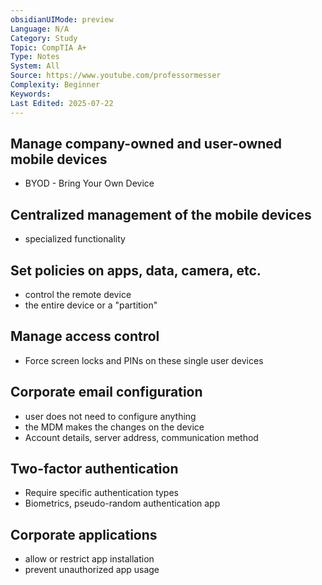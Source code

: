 ```yaml
---
obsidianUIMode: preview
Language: N/A
Category: Study
Topic: CompTIA A+
Type: Notes
System: All
Source: https://www.youtube.com/professormesser
Complexity: Beginner
Keywords: 
Last Edited: 2025-07-22
---
```

## Manage company-owned and user-owned mobile devices
- BYOD - Bring Your Own Device
## Centralized management of the mobile devices
- specialized functionality
## Set policies on apps, data, camera, etc.
- control the remote device
- the entire device or a "partition"
## Manage access control
- Force screen locks and PINs on these single user devices
## Corporate email configuration
- user does not need to configure anything
- the MDM makes the changes on the device
- Account details, server address, communication method
## Two-factor authentication
- Require specific authentication types
- Biometrics, pseudo-random authentication app
## Corporate applications
- allow or restrict app installation
- prevent unauthorized app usage